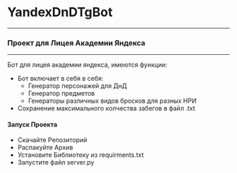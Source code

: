 # YandexDnDTgBot
___
### Проект для Лицея Академии Яндекса
___
Бот для лицея академии яндекса, имеются функции:
+ Бот включает в себя в себя:
  + Генератор персонажей для ДнД
  + Генератор предметов
  + Генераторы различных видов бросков для разных НРИ
+ Сохранение максимального колчества забегов в файл .txt

#### Запуск Проекта
+ Скачайте Репозиторий
+ Распакуйте Архив
+ Установите Библиотеку из requirments.txt
+ Запустите файл server.py
